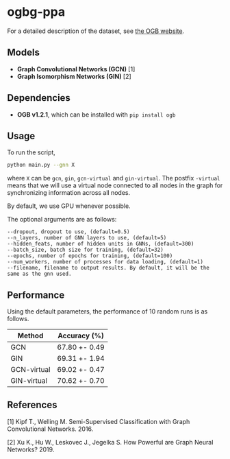 # ogbg-ppa

For a detailed description of the dataset, see [the OGB website](https://ogb.stanford.edu/docs/graphprop/).

## Models

- **Graph Convolutional Networks (GCN)** [1] 
- **Graph Isomorphism Networks (GIN)** [2]

## Dependencies

- **OGB v1.2.1**, which can be installed with ```pip install ogb```

## Usage

To run the script, 

```bash
python main.py --gnn X
```

where `X` can be `gcn`, `gin`, `gcn-virtual` and `gin-virtual`. The postfix `-virtual` means that 
we will use a virtual node connected to all nodes in the graph for synchronizing information across all nodes.

By default, we use GPU whenever possible.

The optional arguments are as follows:

```
--dropout, dropout to use, (default=0.5)
--n_layers, number of GNN layers to use, (default=5)
--hidden_feats, number of hidden units in GNNs, (default=300)
--batch_size, batch size for training, (default=32)
--epochs, number of epochs for training, (default=100)
--num_workers, number of processes for data loading, (default=1)
--filename, filename to output results. By default, it will be the same as the gnn used.
```

## Performance

Using the default parameters, the performance of 10 random runs is as follows.

| Method      | Accuracy (%)  |
| ----------- | ------------- |
| GCN         | 67.80 +- 0.49 |
| GIN         | 69.31 +- 1.94 |
| GCN-virtual | 69.02 +- 0.47 |
| GIN-virtual | 70.62 +- 0.70 |

## References

[1] Kipf T., Welling M. Semi-Supervised Classification with Graph Convolutional Networks. 2016.

[2] Xu K., Hu W., Leskovec J., Jegelka S. How Powerful are Graph Neural Networks? 2019.
